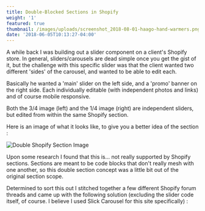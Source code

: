 ```yaml
---
title: Double-Blocked Sections in Shopify
weight: '1'
featured: true
thumbnail: /images/uploads/screenshot_2018-08-01-haago-hand-warmers.png
date: '2018-06-05T10:13:27-04:00'
---
```

A while back I was building out a slider component on a client's Shopify store. In general, sliders/carousels are dead simple once you get the gist of it, but the challenge with this specific slider was that the client wanted two different 'sides' of the carousel, and wanted to be able to edit each. 

Basically he wanted a 'main' slider on the left side, and a 'promo' banner on the right side. Each individually editable (with independent photos and links) and of course mobile responsive.

Both the 3/4 image (left) and the 1/4 image (right) are independent sliders, but edited from within the same Shopify section.

Here is an image of what it looks like, to give you a better idea of the section :


![Double Shopify Section Image](/images/double-block.png)

Upon some research I found that this is... not really supported by Shopify sections. Sections are meant to be code blocks that don't really mesh with one another, so this double section concept was a little bit out of the original section scope. 

Determined to sort this out I stitched together a few different Shopify forum threads and came up with the following solution (excluding the slider code itself, of course. I believe I used Slick Carousel for this site specifically) :
